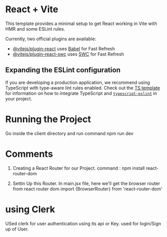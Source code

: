 # React + Vite

This template provides a minimal setup to get React working in Vite with HMR and some ESLint rules.

Currently, two official plugins are available:

- [@vitejs/plugin-react](https://github.com/vitejs/vite-plugin-react/blob/main/packages/plugin-react) uses [Babel](https://babeljs.io/) for Fast Refresh
- [@vitejs/plugin-react-swc](https://github.com/vitejs/vite-plugin-react/blob/main/packages/plugin-react-swc) uses [SWC](https://swc.rs/) for Fast Refresh

## Expanding the ESLint configuration

If you are developing a production application, we recommend using TypeScript with type-aware lint rules enabled. Check out the [TS template](https://github.com/vitejs/vite/tree/main/packages/create-vite/template-react-ts) for information on how to integrate TypeScript and [`typescript-eslint`](https://typescript-eslint.io) in your project.


# Running the Project
Go inside the client directory and run command
npm run dev


# Comments
1. Creating a React Router for our Project.
command : npm install react-router-dom

2. Settin Up this Router.
In main.jsx file, here we'll get the browser router from react router dom
import {BrowserRouter} from 'react-router-dom'


# using Clerk
USed clerk for user authentication using its api or Key.
used for login/Sign up of User.